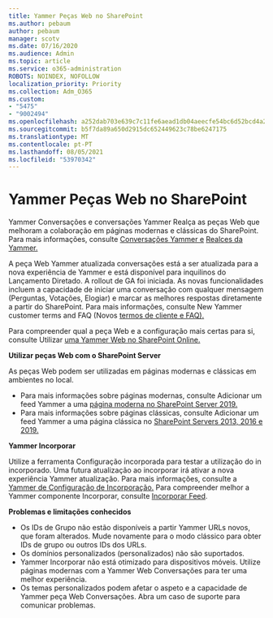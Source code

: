 ```yaml
---
title: Yammer Peças Web no SharePoint
ms.author: pebaum
author: pebaum
manager: scotv
ms.date: 07/16/2020
ms.audience: Admin
ms.topic: article
ms.service: o365-administration
ROBOTS: NOINDEX, NOFOLLOW
localization_priority: Priority
ms.collection: Adm_O365
ms.custom:
- "5475"
- "9002494"
ms.openlocfilehash: a252dab703e639c7c11fe6aead1db04aeecfe54bc6d52bcd4a28433aed4701d5
ms.sourcegitcommit: b5f7da89a650d2915dc652449623c78be6247175
ms.translationtype: MT
ms.contentlocale: pt-PT
ms.lasthandoff: 08/05/2021
ms.locfileid: "53970342"
---
```

# <a name="yammer-web-parts-in-sharepoint"></a>Yammer Peças Web no SharePoint

Yammer Conversações e conversações Yammer Realça as peças Web que melhoram a colaboração em páginas modernas e clássicas do SharePoint. Para mais informações, consulte [Conversações Yammer e](https://support.microsoft.com/office/use-a-yammer-web-part-in-sharepoint-online-a53cfa0c-3d09-42c8-a286-1038a81c59da#conversations) [Realces da Yammer.](https://support.microsoft.com/office/use-a-yammer-web-part-in-sharepoint-online-a53cfa0c-3d09-42c8-a286-1038a81c59da#highlights)    

A peça Web Yammer atualizada conversações está a ser atualizada para a nova experiência de Yammer e está disponível para inquilinos do Lançamento Diretado. A rollout de GA foi iniciada. As novas funcionalidades incluem a capacidade de iniciar uma conversação com qualquer mensagem (Perguntas, Votações, Elogiar) e marcar as melhores respostas diretamente a partir do SharePoint. Para mais informações, consulte New Yammer customer terms and FAQ (Novos [termos de cliente e FAQ).](https://docs.microsoft.com/yammer/get-started-with-yammer/newyammer-faq)

 Para compreender qual a peça Web e a configuração mais certas para si, consulte Utilizar [uma Yammer Web no SharePoint Online.](https://support.microsoft.com/office/use-a-yammer-web-part-in-sharepoint-online-a53cfa0c-3d09-42c8-a286-1038a81c59da)  

**Utilizar peças Web com o SharePoint Server**  

As peças Web podem ser utilizadas em páginas modernas e clássicas em ambientes no local.

- Para mais informações sobre páginas modernas, consulte Adicionar um feed Yammer a uma [página moderna no SharePoint Server 2019.](https://docs.microsoft.com/yammer/integrate-yammer-with-other-apps/embed-a-feed-into-a-sharepoint-site#add-a-yammer-feed-to-a-modern-page-in-sharepoint-server-2019) 
- Para mais informações sobre páginas clássicas, consulte Adicionar um feed Yammer a uma página clássica no [SharePoint Servers 2013, 2016 e 2019.](https://docs.microsoft.com/yammer/integrate-yammer-with-other-apps/embed-a-feed-into-a-sharepoint-site#add-a-yammer-feed-to-a-classic-page-in-sharepoint-servers-2013-2016-and-2019)

**Yammer Incorporar**  

Utilize a ferramenta Configuração incorporada para testar a utilização do in incorporado. Uma futura atualização ao incorporar irá ativar a nova experiência Yammer atualização. Para mais informações, consulte a [Yammer de Configuração de Incorporação.](https://aka.ms/YammerEmbedConfigureTool) Para compreender melhor a Yammer componente Incorporar, consulte [Incorporar Feed](https://aka.ms/YammerDevDocs).

**Problemas e limitações conhecidos**

- Os IDs de Grupo não estão disponíveis a partir Yammer URLs novos, que foram alterados. Mude novamente para o modo clássico para obter IDs de grupo ou outros IDs dos URLs.
- Os domínios personalizados (personalizados) não são suportados.
- Yammer Incorporar não está otimizado para dispositivos móveis. Utilize páginas modernas com a Yammer Web Conversações para ter uma melhor experiência.
- Os temas personalizados podem afetar o aspeto e a capacidade de Yammer peça Web Conversações. Abra um caso de suporte para comunicar problemas.